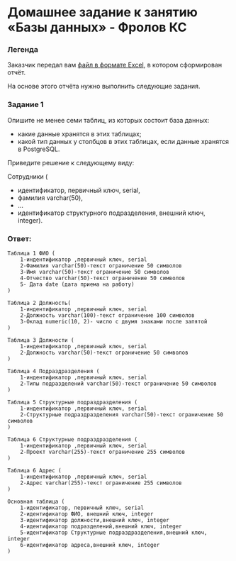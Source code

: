 # Домашнее задание к занятию «Базы данных» - Фролов КС

### Легенда

Заказчик передал вам [файл в формате Excel](https://github.com/logy-code/sdb-homeworks/blob/main/resources/hw-12-1.xlsx), в котором сформирован отчёт. 

На основе этого отчёта нужно выполнить следующие задания.

### Задание 1

Опишите не менее семи таблиц, из которых состоит база данных:

- какие данные хранятся в этих таблицах;
- какой тип данных у столбцов в этих таблицах, если данные хранятся в PostgreSQL.

Приведите решение к следующему виду:

Сотрудники (

- идентификатор, первичный ключ, serial,
- фамилия varchar(50),
- ...
- идентификатор структурного подразделения, внешний ключ, integer).

### Ответ:

```
Таблица 1 ФИО (
	1-индентификатор ,первичный ключ, serial 
	2-Фамилия varchar(50)-текст ограничение 50 символов
	3-Имя varchar(50)-текст ограничение 50 символов
	4-Отчество varchar(50)-текст ограничение 50 символов
	5- Дата date (дата приема на работу)
)
```
```
Таблица 2 Должность(
	1-индентификатор ,первичный ключ, serial 
	2-Должность varchar(100)-текст ограничение 100 символов
	3-Оклад numeric(10, 2)- число с двумя знаками после запятой
)
```
```
Таблица 3 Должности (
	1-индентификатор ,первичный ключ, serial  
	2-Должность varchar(50)-текст ограничение 50 символов
)
```
```
Таблица 4 Подраздразделения (
	1-индентификатор ,первичный ключ, serial  
	2-Типы подразделений varchar(50)-текст ограничение 50 символов
)
```
```
Таблица 5 Структурные подраздразделения (
	1-индентификатор ,первичный ключ, serial  
	2-Структурные подраздразделения varchar(50)-текст ограничение 50 символов
)
```

```
Таблица 6 Структурные подраздразделения (
	1-индентификатор ,первичный ключ, serial 
	2-Проект varchar(255)-текст ограничение 255 символов
)
```

```
Таблица 6 Адрес (
	1-индентификатор ,первичный ключ, serial  
	2-Адрес varchar(255)-текст ограничение 255 символов
)
```

```
Основная таблица ( 
	1-идентификатор, первичный ключ, serial
    2-идентификатор ФИО, внешний ключ, integer
	3-идентификатор должности,внешний ключ, integer
	4-идентификатор подразделений,внешний ключ, integer
	5-идентификатор Структурные подраздразделения,внешний ключ, integer
	6-идентификатор адреса,внешний ключ, integer
)
```